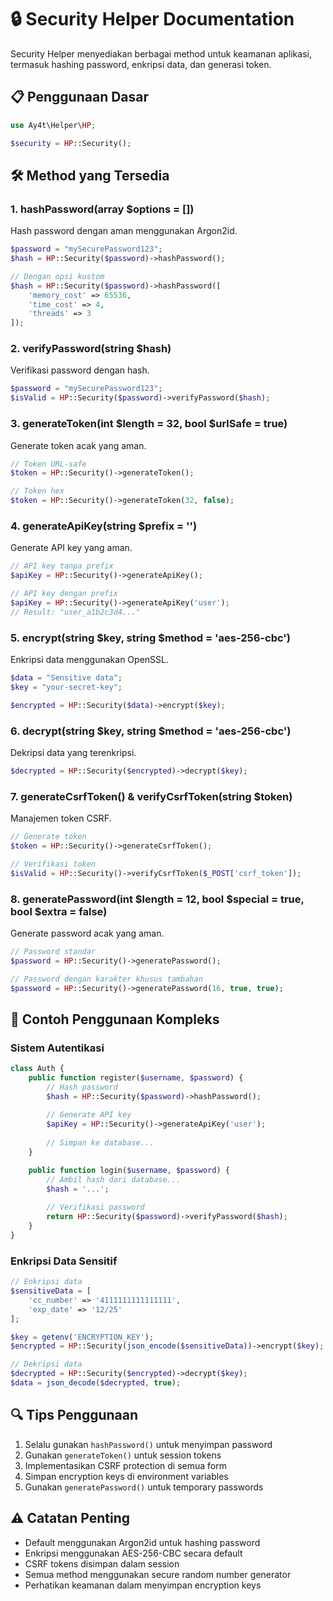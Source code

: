 # 🔒 Security Helper Documentation

Security Helper menyediakan berbagai method untuk keamanan aplikasi, termasuk hashing password, enkripsi data, dan generasi token.

## 📋 Penggunaan Dasar

```php
use Ay4t\Helper\HP;

$security = HP::Security();
```

## 🛠️ Method yang Tersedia

### 1. hashPassword(array $options = [])
Hash password dengan aman menggunakan Argon2id.

```php
$password = "mySecurePassword123";
$hash = HP::Security($password)->hashPassword();

// Dengan opsi kustom
$hash = HP::Security($password)->hashPassword([
    'memory_cost' => 65536,
    'time_cost' => 4,
    'threads' => 3
]);
```

### 2. verifyPassword(string $hash)
Verifikasi password dengan hash.

```php
$password = "mySecurePassword123";
$isValid = HP::Security($password)->verifyPassword($hash);
```

### 3. generateToken(int $length = 32, bool $urlSafe = true)
Generate token acak yang aman.

```php
// Token URL-safe
$token = HP::Security()->generateToken();

// Token hex
$token = HP::Security()->generateToken(32, false);
```

### 4. generateApiKey(string $prefix = '')
Generate API key yang aman.

```php
// API key tanpa prefix
$apiKey = HP::Security()->generateApiKey();

// API key dengan prefix
$apiKey = HP::Security()->generateApiKey('user');
// Result: "user_a1b2c3d4..."
```

### 5. encrypt(string $key, string $method = 'aes-256-cbc')
Enkripsi data menggunakan OpenSSL.

```php
$data = "Sensitive data";
$key = "your-secret-key";

$encrypted = HP::Security($data)->encrypt($key);
```

### 6. decrypt(string $key, string $method = 'aes-256-cbc')
Dekripsi data yang terenkripsi.

```php
$decrypted = HP::Security($encrypted)->decrypt($key);
```

### 7. generateCsrfToken() & verifyCsrfToken(string $token)
Manajemen token CSRF.

```php
// Generate token
$token = HP::Security()->generateCsrfToken();

// Verifikasi token
$isValid = HP::Security()->verifyCsrfToken($_POST['csrf_token']);
```

### 8. generatePassword(int $length = 12, bool $special = true, bool $extra = false)
Generate password acak yang aman.

```php
// Password standar
$password = HP::Security()->generatePassword();

// Password dengan karakter khusus tambahan
$password = HP::Security()->generatePassword(16, true, true);
```

## 🌟 Contoh Penggunaan Kompleks

### Sistem Autentikasi
```php
class Auth {
    public function register($username, $password) {
        // Hash password
        $hash = HP::Security($password)->hashPassword();
        
        // Generate API key
        $apiKey = HP::Security()->generateApiKey('user');
        
        // Simpan ke database...
    }

    public function login($username, $password) {
        // Ambil hash dari database...
        $hash = '...';
        
        // Verifikasi password
        return HP::Security($password)->verifyPassword($hash);
    }
}
```

### Enkripsi Data Sensitif
```php
// Enkripsi data
$sensitiveData = [
    'cc_number' => '4111111111111111',
    'exp_date' => '12/25'
];

$key = getenv('ENCRYPTION_KEY');
$encrypted = HP::Security(json_encode($sensitiveData))->encrypt($key);

// Dekripsi data
$decrypted = HP::Security($encrypted)->decrypt($key);
$data = json_decode($decrypted, true);
```

## 🔍 Tips Penggunaan

1. Selalu gunakan `hashPassword()` untuk menyimpan password
2. Gunakan `generateToken()` untuk session tokens
3. Implementasikan CSRF protection di semua form
4. Simpan encryption keys di environment variables
5. Gunakan `generatePassword()` untuk temporary passwords

## ⚠️ Catatan Penting

- Default menggunakan Argon2id untuk hashing password
- Enkripsi menggunakan AES-256-CBC secara default
- CSRF tokens disimpan dalam session
- Semua method menggunakan secure random number generator
- Perhatikan keamanan dalam menyimpan encryption keys
